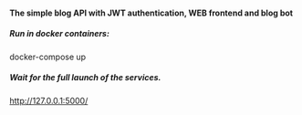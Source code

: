 #### The simple blog API with JWT authentication, WEB frontend and blog bot

##### Run in docker containers:

docker-compose up

##### Wait for the full launch of the services.

http://127.0.0.1:5000/




